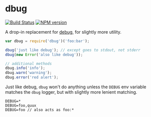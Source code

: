 # dbug

[![Build Status](https://travis-ci.org/seanmonstar/dbug.png?branch=master)](https://travis-ci.org/seanmonstar/dbug)
[![NPM version](https://badge.fury.io/js/dbug.png)](http://badge.fury.io/js/dbug)

A drop-in replacement for [debug][], for slightly more utility.

```js
var dbug = require('dbug')('foo:bar');

dbug('just like debug'); // except goes to stdout, not stderr
dbug(new Error('also like debug'));

// additional methods
dbug.info('info');
dbug.warn('warning');
dbug.error('red alert');
```

Just like debug, `dbug` won't do anything unless the `DEBUG` env variable matches the `dbug` logger, but with slightly more lenient matching.

```
DEBUG=*
DEBUG=foo,quux
DEBUG=foo // also acts as foo:*
```

[debug]: https://npmjs.org/package/debug
